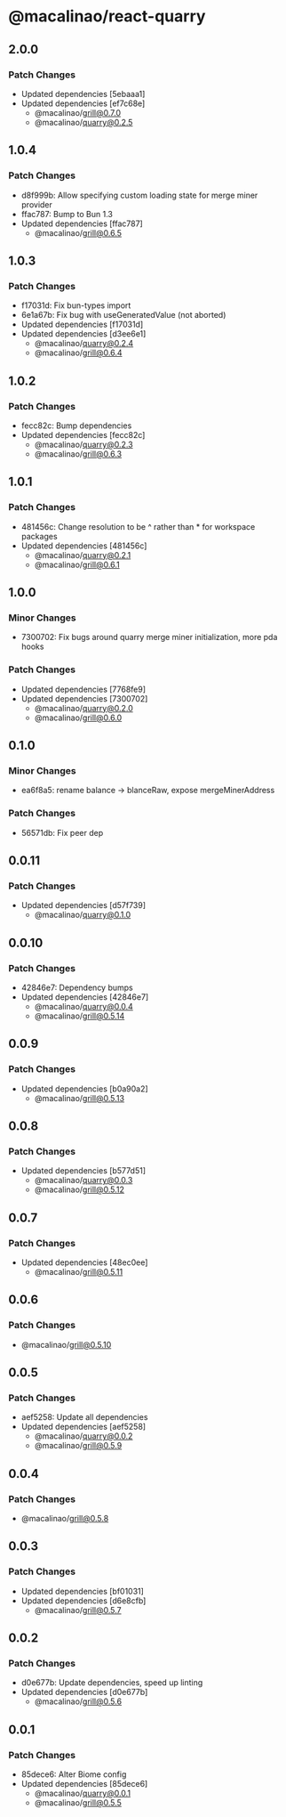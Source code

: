 # @macalinao/react-quarry

## 2.0.0

### Patch Changes

- Updated dependencies [5ebaaa1]
- Updated dependencies [ef7c68e]
  - @macalinao/grill@0.7.0
  - @macalinao/quarry@0.2.5

## 1.0.4

### Patch Changes

- d8f999b: Allow specifying custom loading state for merge miner provider
- ffac787: Bump to Bun 1.3
- Updated dependencies [ffac787]
  - @macalinao/grill@0.6.5

## 1.0.3

### Patch Changes

- f17031d: Fix bun-types import
- 6e1a67b: Fix bug with useGeneratedValue (not aborted)
- Updated dependencies [f17031d]
- Updated dependencies [d3ee6e1]
  - @macalinao/quarry@0.2.4
  - @macalinao/grill@0.6.4

## 1.0.2

### Patch Changes

- fecc82c: Bump dependencies
- Updated dependencies [fecc82c]
  - @macalinao/quarry@0.2.3
  - @macalinao/grill@0.6.3

## 1.0.1

### Patch Changes

- 481456c: Change resolution to be ^ rather than \* for workspace packages
- Updated dependencies [481456c]
  - @macalinao/quarry@0.2.1
  - @macalinao/grill@0.6.1

## 1.0.0

### Minor Changes

- 7300702: Fix bugs around quarry merge miner initialization, more pda hooks

### Patch Changes

- Updated dependencies [7768fe9]
- Updated dependencies [7300702]
  - @macalinao/quarry@0.2.0
  - @macalinao/grill@0.6.0

## 0.1.0

### Minor Changes

- ea6f8a5: rename balance -> blanceRaw, expose mergeMinerAddress

### Patch Changes

- 56571db: Fix peer dep

## 0.0.11

### Patch Changes

- Updated dependencies [d57f739]
  - @macalinao/quarry@0.1.0

## 0.0.10

### Patch Changes

- 42846e7: Dependency bumps
- Updated dependencies [42846e7]
  - @macalinao/quarry@0.0.4
  - @macalinao/grill@0.5.14

## 0.0.9

### Patch Changes

- Updated dependencies [b0a90a2]
  - @macalinao/grill@0.5.13

## 0.0.8

### Patch Changes

- Updated dependencies [b577d51]
  - @macalinao/quarry@0.0.3
  - @macalinao/grill@0.5.12

## 0.0.7

### Patch Changes

- Updated dependencies [48ec0ee]
  - @macalinao/grill@0.5.11

## 0.0.6

### Patch Changes

- @macalinao/grill@0.5.10

## 0.0.5

### Patch Changes

- aef5258: Update all dependencies
- Updated dependencies [aef5258]
  - @macalinao/quarry@0.0.2
  - @macalinao/grill@0.5.9

## 0.0.4

### Patch Changes

- @macalinao/grill@0.5.8

## 0.0.3

### Patch Changes

- Updated dependencies [bf01031]
- Updated dependencies [d6e8cfb]
  - @macalinao/grill@0.5.7

## 0.0.2

### Patch Changes

- d0e677b: Update dependencies, speed up linting
- Updated dependencies [d0e677b]
  - @macalinao/grill@0.5.6

## 0.0.1

### Patch Changes

- 85dece6: Alter Biome config
- Updated dependencies [85dece6]
  - @macalinao/quarry@0.0.1
  - @macalinao/grill@0.5.5
